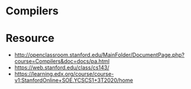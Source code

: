 # Compilers

# Resource

- http://openclassroom.stanford.edu/MainFolder/DocumentPage.php?course=Compilers&doc=docs/pa.html
- https://web.stanford.edu/class/cs143/
- https://learning.edx.org/course/course-v1:StanfordOnline+SOE.YCSCS1+3T2020/home
